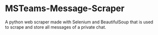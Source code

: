 # MSTeams-Message-Scraper
A python web scraper made with Selenium and BeautifulSoup that is used to scrape and store all messages of a private chat.
